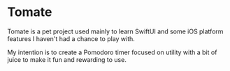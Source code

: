 # Tomate

Tomate is a pet project used mainly to learn SwiftUI and some iOS platform features I haven't had a chance to play with.

My intention is to create a Pomodoro timer focused on utility with a bit of juice to make it fun and rewarding to use.

